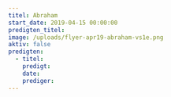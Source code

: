 ```yaml
---
titel: Abraham
start_date: 2019-04-15 00:00:00
predigten_titel:
image: /uploads/flyer-apr19-abraham-vs1e.png
aktiv: false
predigten:
  - titel:
    predigt:
    date:
    prediger:
---
```



